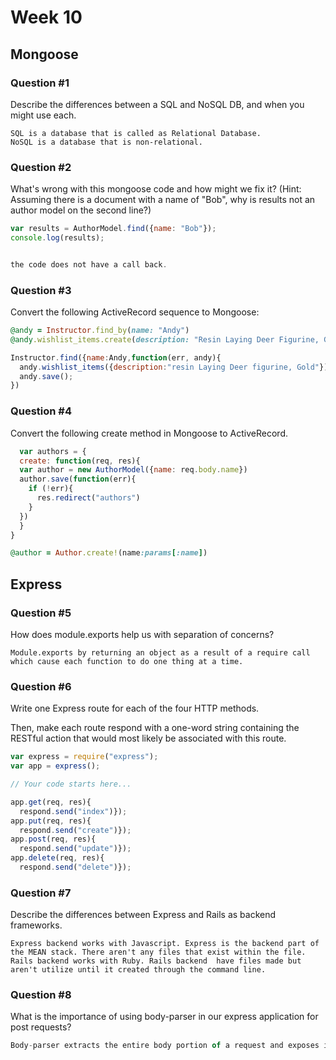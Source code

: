 # Week 10

## Mongoose

### Question #1

Describe the differences between a SQL and NoSQL DB, and when you might use each.

```text
SQL is a database that is called as Relational Database.
NoSQL is a database that is non-relational.

```

### Question #2

What's wrong with this mongoose code and how might we fix it?
(Hint: Assuming there is a document with a name of "Bob", why is results not an author model on the second line?)

```js
var results = AuthorModel.find({name: "Bob"});
console.log(results);
```

```js

the code does not have a call back.
```

### Question #3

Convert the following ActiveRecord sequence to Mongoose:

```rb
@andy = Instructor.find_by(name: "Andy")
@andy.wishlist_items.create(description: "Resin Laying Deer Figurine, Gold")
```

```js
Instructor.find({name:Andy,function(err, andy){
  andy.wishlist_items({description:"resin Laying Deer figurine, Gold"});
  andy.save();
})
```

### Question #4

Convert the following create method in Mongoose to ActiveRecord.

```js
  var authors = {
  create: function(req, res){
  var author = new AuthorModel({name: req.body.name})
  author.save(function(err){
    if (!err){
      res.redirect("authors")
    }
  })
  }  
}
```

```rb
@author = Author.create!(name:params[:name])
```
## Express

### Question #5

How does module.exports help us with separation of concerns?

```text
Module.exports by returning an object as a result of a require call which cause each function to do one thing at a time.
```

### Question #6

Write one Express route for each of the four HTTP methods.

Then, make each route respond with a one-word string containing the RESTful action that would most likely be associated with this route.

```js
var express = require("express");
var app = express();

// Your code starts here...

```

```js
app.get(req, res){
  respond.send("index")});
app.put(req, res){
  respond.send("create")});
app.post(req, res){
  respond.send("update")});
app.delete(req, res){
  respond.send("delete")});
```
### Question #7

Describe the differences between Express and Rails as backend frameworks.

```text
Express backend works with Javascript. Express is the backend part of the MEAN stack. There aren't any files that exist within the file.
Rails backend works with Ruby. Rails backend  have files made but aren't utilize until it created through the command line.

```

### Question #8

What is the importance of using body-parser in our express application for post requests?

```js
Body-parser extracts the entire body portion of a request and exposes it on req.body.
```
